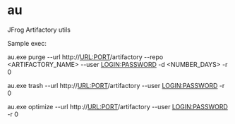 # au
JFrog Artifactory utils

Sample exec: 

au.exe purge --url http://<URL:PORT>/artifactory --repo <ARTIFACTORY_NAME> --user <LOGIN:PASSWORD> -d <NUMBER_DAYS> -r 0

au.exe trash --url http://<URL:PORT>/artifactory --user <LOGIN:PASSWORD> -r 0

au.exe optimize --url http://<URL:PORT>/artifactory --user <LOGIN:PASSWORD> -r 0
